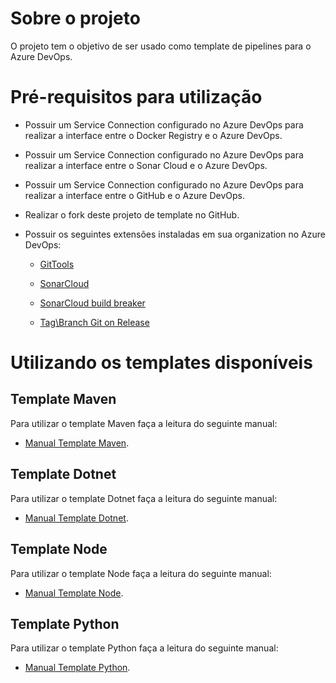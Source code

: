 # Sobre o projeto
O projeto tem o objetivo de ser usado como template de pipelines para o Azure DevOps.

# Pré-requisitos para utilização
* Possuir um Service Connection configurado no Azure DevOps para realizar a interface entre o Docker Registry e o Azure DevOps.

* Possuir um Service Connection configurado no Azure DevOps para realizar a interface entre o Sonar Cloud e o Azure DevOps.

* Possuir um Service Connection configurado no Azure DevOps para realizar a interface entre o GitHub e o Azure DevOps.

* Realizar o fork deste projeto de template no GitHub.

* Possuir os seguintes extensões instaladas em sua organization no Azure DevOps:

  * [GitTools](https://marketplace.visualstudio.com/items?itemName=gittools.gittools)

  * [SonarCloud](https://marketplace.visualstudio.com/items?itemName=SonarSource.sonarcloud)

  * [SonarCloud build breaker](https://marketplace.visualstudio.com/items?itemName=SimondeLang.sonarcloud-buildbreaker)

  * [Tag\Branch Git on Release](https://marketplace.visualstudio.com/items?itemName=jabbera.git-tag-on-release-task)


# Utilizando os templates disponíveis
## Template Maven
Para utilizar o template Maven faça a leitura do seguinte manual:
* [Manual Template Maven](./maven/manual-maven.md).

## Template Dotnet
Para utilizar o template Dotnet faça a leitura do seguinte manual:
* [Manual Template Dotnet](./dotnet/manual-dotnet.md).


## Template Node
Para utilizar o template Node faça a leitura do seguinte manual:
* [Manual Template Node](./node/manual-node.md).


## Template Python
Para utilizar o template Python faça a leitura do seguinte manual:
* [Manual Template Python](./python/manual-python.md).
